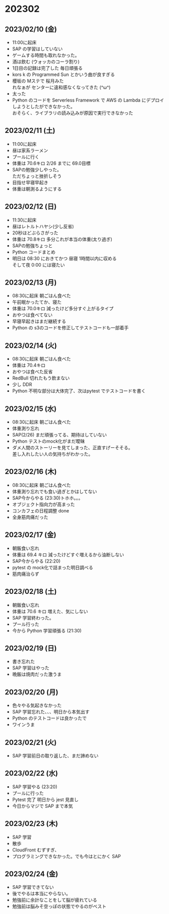 # 202302

## 2023/02/10 (金)
 - 11:00に起床
 - SAP の学習はしていない
 - ゲームする時間も取れなかった。
 - 酒は飲む (ウォッカのコーラ割り)
 - 1日目の記録は完了した 毎日頑張る
 - kors k の Programmed Sun とかいう曲が良すぎる
 - 櫻坂の Mステで 桜月みた <br>れなぁが センターに違和感なくなってきた (^ω^)
 - 太った 
 - Python のコードを Serverless Framework で AWS の Lambda にデプロイしようとしたができなかった。<br>おそらく、ライブラリの読み込みが原因で実行できなかった

## 2023/02/11 (土)
 - 11:00に起床
 - 昼は家系ラーメン
 - プールに行く 
 - 体重は 70.6キロ 2/26 までに 69.0目標
 - SAPの勉強少しやった。<br> ただちょっと挫折しそう
 - 目指せ早寝早起き
 - 体重は朝測るようにする

## 2023/02/12 (日)
 - 11:30に起床
 - 昼はレトルトハヤシ(少し反省)
 - 20秒ほどぶらさがった
 - 体重は 70.8キロ 多分これが本当の体重(太り過ぎ) 
 - SAPの勉強ちょっと
 - Python コードまとめ
 - 明日は 08:30 におきてかつ 昼寝 1時間以内に収める<br>そして夜 0:00 には寝たい 

## 2023/02/13 (月)
 - 08:30に起床 朝ごはん食べた
 - 午前眠かったてか、寝た
 - 体重は 70.0キロ 減ったけど多分すぐ上がるタイプ
 - おやつは食べてない
 - 早寝早起きはまだ継続する 
 - Python の s3のコードを修正してテストコードも一部着手 

## 2023/02/14 (火)
 - 08:30に起床 朝ごはん食べた
 - 体重は 70.4キロ
 - おやつは食べた反省
 - RedBull 切れたもう飲まない
 - 少し DDR 
 - Python 不明な部分は大体完了、次はpytest でテストコードを書く

## 2023/02/15 (水)
 - 08:30に起床 朝ごはん食べた
 - 体重測り忘れ
 - SAP(2/26) まだ頑張ってる、期待はしていない
 - Python テストのmock化がまだ曖昧
 - ダメ人間のストーリーを見てしまった、正直すげーそそる。<br>差し入れしたい人の気持ちがわかった。

## 2023/02/16 (木)
 - 08:30に起床 朝ごはん食べた
 - 体重測り忘れでも食い過ぎとかはしてない
 - SAP今からやる (23:30)トホホ。。。
 - オブジェクト指向力が高まった
 - コンカフェの日程調整 done
 - 全身筋肉痛だった


## 2023/02/17 (金)
 - 朝飯食い忘れ
 - 体重は 69.4 キロ 減ったけどすぐ増えるから油断しない
 - SAP今からやる (22:20)
 - pytest の mock化で詰まった明日調べる
 - 筋肉痛治らず

## 2023/02/18 (土)
 - 朝飯食い忘れ
 - 体重は 70.6 キロ 増えた、気にしない
 - SAP 学習終わった。
 - プール行った
 - 今から Python 学習頑張る (21:30)

## 2023/02/19 (日)
 - 書き忘れた
 - SAP 学習はやった
 - 晩飯は焼肉だった激うま

## 2023/02/20 (月)
 - 色々やる気起きなかった
 - SAP 学習忘れた、、、明日から本気出す
 - Python のテストコードは良かったで
 - ワインうま

## 2023/02/21 (火)
 - SAP 学習前日の取り返した、まだ諦めない

## 2023/02/22 (水)
 - SAP 学習やる (23:20)
 - プールに行った
 - Pytest 完了 明日から jest 見直し
 - 今日からマジで SAP まで本気

## 2023/02/23 (木)
 - SAP 学習
 - 散歩
 - CloudFront むずすぎ、
 - プログラミングできなかった。でも今はとにかく SAP

## 2023/02/24 (金)
 - SAP 学習できてない
 - 後でやるは本当にやらない。
 - 勉強前に余計なことをして脳が疲れている
 - 勉強前は脳みそ空っぽの状態でやるのがベスト
